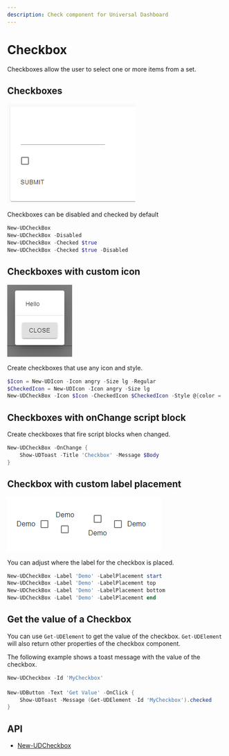 ```yaml
---
description: Check component for Universal Dashboard
---
```


# Checkbox

Checkboxes allow the user to select one or more items from a set.

## Checkboxes

![](<../../../../.gitbook/assets/image (41).png>)

Checkboxes can be disabled and checked by default

```powershell
New-UDCheckBox
New-UDCheckBox -Disabled
New-UDCheckBox -Checked $true
New-UDCheckBox -Checked $true -Disabled
```

## Checkboxes with custom icon

![](<../../../../.gitbook/assets/image (68).png>)

Create checkboxes that use any icon and style.

```powershell
$Icon = New-UDIcon -Icon angry -Size lg -Regular
$CheckedIcon = New-UDIcon -Icon angry -Size lg
New-UDCheckBox -Icon $Icon -CheckedIcon $CheckedIcon -Style @{color = '#2196f3'}
```

## Checkboxes with onChange script block

Create checkboxes that fire script blocks when changed.

```powershell
New-UDCheckBox -OnChange {
    Show-UDToast -Title 'Checkbox' -Message $Body
}
```

## Checkbox with custom label placement

![](<../../../../.gitbook/assets/image (38).png>)

You can adjust where the label for the checkbox is placed.

```powershell
New-UDCheckBox -Label 'Demo' -LabelPlacement start
New-UDCheckBox -Label 'Demo' -LabelPlacement top
New-UDCheckBox -Label 'Demo' -LabelPlacement bottom
New-UDCheckBox -Label 'Demo' -LabelPlacement end
```

## Get the value of a Checkbox

You can use `Get-UDElement` to get the value of the checkbox. `Get-UDElement` will also return other properties of the checkbox component.

The following example shows a toast message with the value of the checkbox.

```powershell
New-UDCheckbox -Id 'MyCheckbox' 

New-UDButton -Text 'Get Value' -OnClick {
    Show-UDToast -Message (Get-UDElement -Id 'MyCheckbox').checked
}
```

## API

* [New-UDCheckbox](../../../../cmdlets/New-UDCheckBox.txt)
